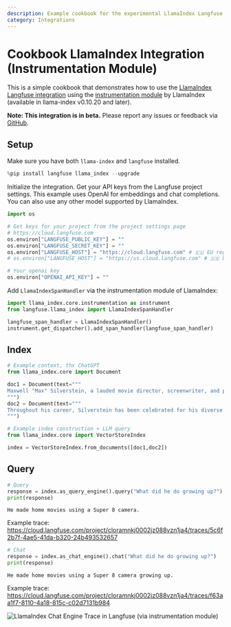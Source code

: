 ```yaml
---
description: Example cookbook for the experimental LlamaIndex Langfuse integration using the instrumentation module of LlamaIndex.
category: Integrations
---
```


# Cookbook LlamaIndex Integration (Instrumentation Module)

This is a simple cookbook that demonstrates how to use the [LlamaIndex Langfuse integration](https://langfuse.com/docs/integrations/llama-index/get-started) using the [instrumentation module](https://docs.llamaindex.ai/en/stable/module_guides/observability/instrumentation/) by LlamaIndex (available in llama-index v0.10.20 and later).

**Note: This integration is in beta.** Please report any issues or feedback via [GitHub](/issues).

## Setup

Make sure you have both `llama-index` and `langfuse` installed.


```python
%pip install langfuse llama_index --upgrade
```

Initialize the integration. Get your API keys from the Langfuse project settings. This example uses OpenAI for embeddings and chat completions. You can also use any other model supported by LlamaIndex.


```python
import os

# Get keys for your project from the project settings page
# https://cloud.langfuse.com
os.environ["LANGFUSE_PUBLIC_KEY"] = ""
os.environ["LANGFUSE_SECRET_KEY"] = ""
os.environ["LANGFUSE_HOST"] = "https://cloud.langfuse.com" # 🇪🇺 EU region
# os.environ["LANGFUSE_HOST"] = "https://us.cloud.langfuse.com" # 🇺🇸 US region

# Your openai key
os.environ["OPENAI_API_KEY"] = ""
```

Add `LlamaIndexSpanHandler` via the instrumentation module of LlamaIndex:


```python
import llama_index.core.instrumentation as instrument
from langfuse.llama_index import LlamaIndexSpanHandler

langfuse_span_handler = LlamaIndexSpanHandler()
instrument.get_dispatcher().add_span_handler(langfuse_span_handler)
```

## Index


```python
# Example context, thx ChatGPT
from llama_index.core import Document

doc1 = Document(text="""
Maxwell "Max" Silverstein, a lauded movie director, screenwriter, and producer, was born on October 25, 1978, in Boston, Massachusetts. A film enthusiast from a young age, his journey began with home movies shot on a Super 8 camera. His passion led him to the University of Southern California (USC), majoring in Film Production. Eventually, he started his career as an assistant director at Paramount Pictures. Silverstein's directorial debut, “Doors Unseen,” a psychological thriller, earned him recognition at the Sundance Film Festival and marked the beginning of a successful directing career.
""")
doc2 = Document(text="""
Throughout his career, Silverstein has been celebrated for his diverse range of filmography and unique narrative technique. He masterfully blends suspense, human emotion, and subtle humor in his storylines. Among his notable works are "Fleeting Echoes," "Halcyon Dusk," and the Academy Award-winning sci-fi epic, "Event Horizon's Brink." His contribution to cinema revolves around examining human nature, the complexity of relationships, and probing reality and perception. Off-camera, he is a dedicated philanthropist living in Los Angeles with his wife and two children.
""")
```


```python
# Example index construction + LLM query
from llama_index.core import VectorStoreIndex

index = VectorStoreIndex.from_documents([doc1,doc2])
```

## Query


```python
# Query
response = index.as_query_engine().query("What did he do growing up?")
print(response)
```

    He made home movies using a Super 8 camera.


Example trace: https://cloud.langfuse.com/project/cloramnkj0002jz088vzn1ja4/traces/5c6f2b7f-4ae5-41da-b320-24b493532657


```python
# Chat
response = index.as_chat_engine().chat("What did he do growing up?")
print(response)
```

    He made home movies using a Super 8 camera growing up.


Example trace: https://cloud.langfuse.com/project/cloramnkj0002jz088vzn1ja4/traces/f63aa1f7-8110-4a18-815c-c02d7131b984

![LlamaIndex Chat Engine Trace in Langfuse (via instrumentation module)](https://langfuse.com/images/cookbook/integration_llama-index_instrumentation_chatengine_trace.png)
